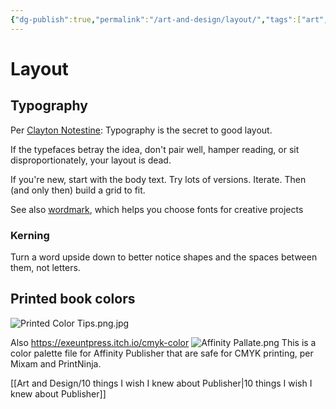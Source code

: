 ```yaml
---
{"dg-publish":true,"permalink":"/art-and-design/layout/","tags":["art","design"],"noteIcon":1}
---
```


# Layout

## Typography

Per [Clayton Notestine](https://twitter.com/ClayNotestine/status/1656690720114200577?t=68qKRVApIlw4VG2BA0srtQ&s=19): Typography is the secret to good layout.

If the typefaces betray the idea, don't pair well, hamper reading, or sit disproportionately, your layout is dead.

If you're new, start with the body text. Try lots of versions. Iterate. Then (and only then) build a grid to fit.

See also [wordmark](https://wordmark.it/), which helps you choose fonts for creative projects

### Kerning

Turn a word upside down to better notice shapes and the spaces between them, not letters.


## Printed book colors
![Printed Color Tips.png.jpg](/img/user/img/Printed%20Color%20Tips.png.jpg)

Also 
https://exeuntpress.itch.io/cmyk-color
![Affinity Pallate.png](/img/user/img/Affinity%20Pallate.png)
This is a color palette file for Affinity Publisher that are safe for CMYK printing, per Mixam and PrintNinja.

[[Art and Design/10 things I wish I knew about Publisher\|10 things I wish I knew about Publisher]]